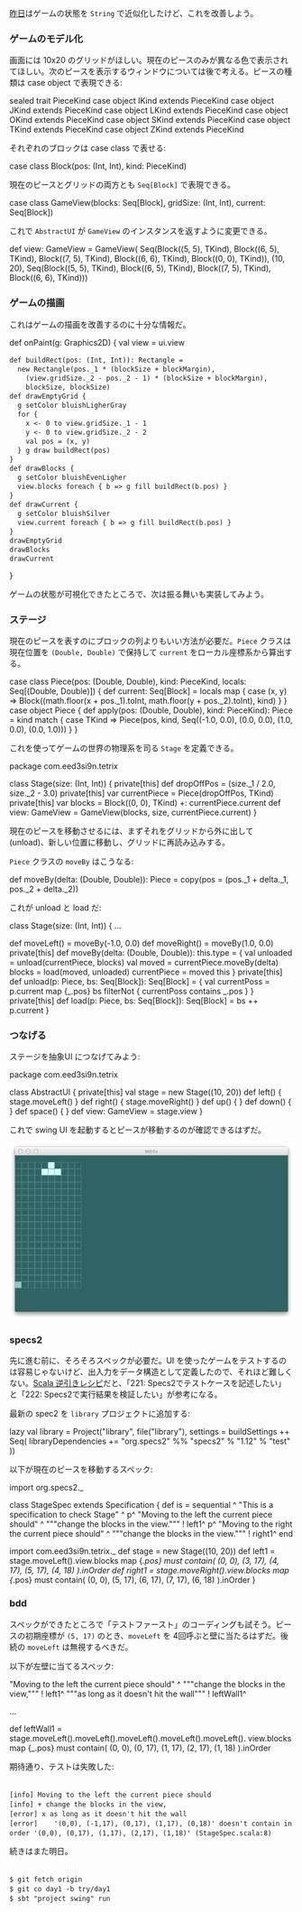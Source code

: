   [day0]: http://eed3si9n.com/ja/tetrix-in-scala-day0
  [amazon]: http://www.amazon.co.jp/dp/4798125415

[昨日][day0]はゲームの状態を `String` で近似化したけど、これを改善しよう。

### ゲームのモデル化

画面には 10x20 のグリッドがほしい。現在のピースのみが異なる色で表示されてほしい。次のピースを表示するウィンドウについては後で考える。ピースの種類は case object で表現できる:

<scala>
sealed trait PieceKind
case object IKind extends PieceKind
case object JKind extends PieceKind
case object LKind extends PieceKind
case object OKind extends PieceKind
case object SKind extends PieceKind
case object TKind extends PieceKind
case object ZKind extends PieceKind
</scala>

それぞれのブロックは case class で表せる:

<scala>
case class Block(pos: (Int, Int), kind: PieceKind)
</scala>

現在のピースとグリッドの両方とも `Seq[Block]` で表現できる。

<scala>
case class GameView(blocks: Seq[Block], gridSize: (Int, Int), current: Seq[Block])
</scala>

これで `AbstractUI` が `GameView` のインスタンスを返すように変更できる。

<scala>
  def view: GameView =
    GameView(
      Seq(Block((5, 5), TKind), Block((6, 5), TKind), Block((7, 5), TKind), Block((6, 6), TKind), Block((0, 0), TKind)),
      (10, 20),
      Seq(Block((5, 5), TKind), Block((6, 5), TKind), Block((7, 5), TKind), Block((6, 6), TKind)))
</scala>

### ゲームの描画

これはゲームの描画を改善するのに十分な情報だ。

<scala>
  def onPaint(g: Graphics2D) {
    val view = ui.view

    def buildRect(pos: (Int, Int)): Rectangle =
      new Rectangle(pos._1 * (blockSize + blockMargin),
        (view.gridSize._2 - pos._2 - 1) * (blockSize + blockMargin),
        blockSize, blockSize)
    def drawEmptyGrid {
      g setColor bluishLigherGray
      for {
        x <- 0 to view.gridSize._1 - 1
        y <- 0 to view.gridSize._2 - 2
        val pos = (x, y)
      } g draw buildRect(pos)      
    }
    def drawBlocks {
      g setColor bluishEvenLigher
      view.blocks foreach { b => g fill buildRect(b.pos) }
    }
    def drawCurrent {
      g setColor bluishSilver
      view.current foreach { b => g fill buildRect(b.pos) }
    }
    drawEmptyGrid
    drawBlocks
    drawCurrent
  }
</scala>

ゲームの状態が可視化できたところで、次は振る舞いも実装してみよう。

### ステージ

現在のピースを表すのにブロックの列よりもいい方法が必要だ。`Piece` クラスは現在位置を `(Double, Double)` で保持して `current` をローカル座標系から算出する。

<scala>
case class Piece(pos: (Double, Double), kind: PieceKind, locals: Seq[(Double, Double)]) {
  def current: Seq[Block] =
    locals map { case (x, y) => 
      Block((math.floor(x + pos._1).toInt, math.floor(y + pos._2).toInt), kind)
    }
}
case object Piece {
  def apply(pos: (Double, Double), kind: PieceKind): Piece =
    kind match {
      case TKind => Piece(pos, kind, Seq((-1.0, 0.0), (0.0, 0.0), (1.0, 0.0), (0.0, 1.0)))
    }
}
</scala>

これを使ってゲームの世界の物理系を司る `Stage` を定義できる。

<scala>
package com.eed3si9n.tetrix

class Stage(size: (Int, Int)) {
  private[this] def dropOffPos = (size._1 / 2.0, size._2 - 3.0)
  private[this] var currentPiece = Piece(dropOffPos, TKind)
  private[this] var blocks = Block((0, 0), TKind) +: currentPiece.current
  def view: GameView = GameView(blocks, size, currentPiece.current)
}
</scala>

現在のピースを移動させるには、まずそれをグリッドから外に出して (unload)、新しい位置に移動し、グリッドに再読み込みする。

`Piece` クラスの `moveBy` はこうなる:

<scala>
  def moveBy(delta: (Double, Double)): Piece =
    copy(pos = (pos._1 + delta._1, pos._2 + delta._2))
</scala>

これが unload と load だ:

<scala>
class Stage(size: (Int, Int)) {
  ...

  def moveLeft() = moveBy(-1.0, 0.0)
  def moveRight() = moveBy(1.0, 0.0)
  private[this] def moveBy(delta: (Double, Double)): this.type = {
    val unloaded = unload(currentPiece, blocks)
    val moved = currentPiece.moveBy(delta)
    blocks = load(moved, unloaded)
    currentPiece = moved
    this
  }
  private[this] def unload(p: Piece, bs: Seq[Block]): Seq[Block] = {
    val currentPoss = p.current map {_.pos}
    bs filterNot { currentPoss contains _.pos  }
  }
  private[this] def load(p: Piece, bs: Seq[Block]): Seq[Block] =
    bs ++ p.current
}
</scala>

### つなげる

ステージを抽象UI につなげてみよう:

<scala>
package com.eed3si9n.tetrix

class AbstractUI {
  private[this] val stage = new Stage((10, 20))
  def left() {
    stage.moveLeft()
  }
  def right() {
    stage.moveRight()
  }
  def up() {
  }
  def down() {
  }
  def space() {
  }
  def view: GameView = stage.view
}
</scala>

これで swing UI を起動するとピースが移動するのが確認できるはずだ。

<img src="/images/tetrix-in-scala-day1.png"/>

### specs2

先に進む前に、そろそろスペックが必要だ。UI を使ったゲームをテストするのは容易じゃないけど、出入力をデータ構造として定義したので、それほど難しくない。[Scala 逆引きレシピ][amazon]だと、「221: Specs2でテストケースを記述したい」と「222: Specs2で実行結果を検証したい」が参考になる。

最新の spec2 を `library` プロジェクトに追加する:

<scala>
  lazy val library = Project("library", file("library"),
    settings = buildSettings ++ Seq(
      libraryDependencies += "org.specs2" %% "specs2" % "1.12" % "test"
    ))
</scala>

以下が現在のピースを移動するスペック:

<scala>
import org.specs2._

class StageSpec extends Specification { def is = sequential  ^
  "This is a specification to check Stage"                   ^
                                                             p^
  "Moving to the left the current piece should"              ^
    """change the blocks in the view."""                     ! left1^
                                                             p^
  "Moving to the right the current piece should"             ^
    """change the blocks in the view."""                     ! right1^
                                                             end
  
  import com.eed3si9n.tetrix._
  def stage = new Stage((10, 20))
  def left1 =
    stage.moveLeft().view.blocks map {_.pos} must contain(
      (0, 0), (3, 17), (4, 17), (5, 17), (4, 18)
    ).inOrder
  def right1 =
    stage.moveRight().view.blocks map {_.pos} must contain(
      (0, 0), (5, 17), (6, 17), (7, 17), (6, 18)
    ).inOrder
}
</scala>

### bdd

スペックができたところで「テストファースト」のコーディングも試そう。ピースの初期座標が `(5, 17)` のとき、`moveLeft` を 4回呼ぶと壁に当たるはずだ。後続の `moveLeft` は無視するべきだ。

以下が左壁に当てるスペック:

<scala>
  "Moving to the left the current piece should"              ^
    """change the blocks in the view,"""                     ! left1^
    """as long as it doesn't hit the wall"""                 ! leftWall1^

...

  def leftWall1 =
    stage.moveLeft().moveLeft().moveLeft().moveLeft().moveLeft().
      view.blocks map {_.pos} must contain(
      (0, 0), (0, 17), (1, 17), (2, 17), (1, 18)
    ).inOrder
</scala>

期待通り、テストは失敗した:

<code>
[info] Moving to the left the current piece should
[info] + change the blocks in the view,
[error] x as long as it doesn't hit the wall
[error]    '(0,0), (-1,17), (0,17), (1,17), (0,18)' doesn't contain in order '(0,0), (0,17), (1,17), (2,17), (1,18)' (StageSpec.scala:8)
</code>

続きはまた明日。

<code>
$ git fetch origin
$ git co day1 -b try/day1
$ sbt "project swing" run
</code>
